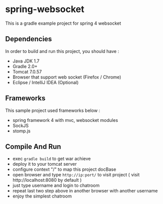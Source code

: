 spring-websocket
================

This is a gradle example project for spring 4 websocket

## Dependencies

In order to build and run this project, you should have :

* Java JDK 1.7
* Gradle 2.0+
* Tomcat 7.0.57
* Browser that support web socket (Firefox / Chrome)
* Eclipse / IntelliJ IDEA (Optional)

## Frameworks

This sample project used frameworks below :

* spring framework 4 with mvc, websocket modules
* SockJS
* stomp.js

## Compile And Run

* exec `gradle build` to get war achieve 
* deploy it to your tomcat server
* configure context "/" to map this project docBase
* open browser and type `http://ip:port/`  to visit project ( visit http://localhost:8080 by default )
* just type username and login to chatroom
* repeat last two step above in another browser with another username
* enjoy the simplest chatroom
